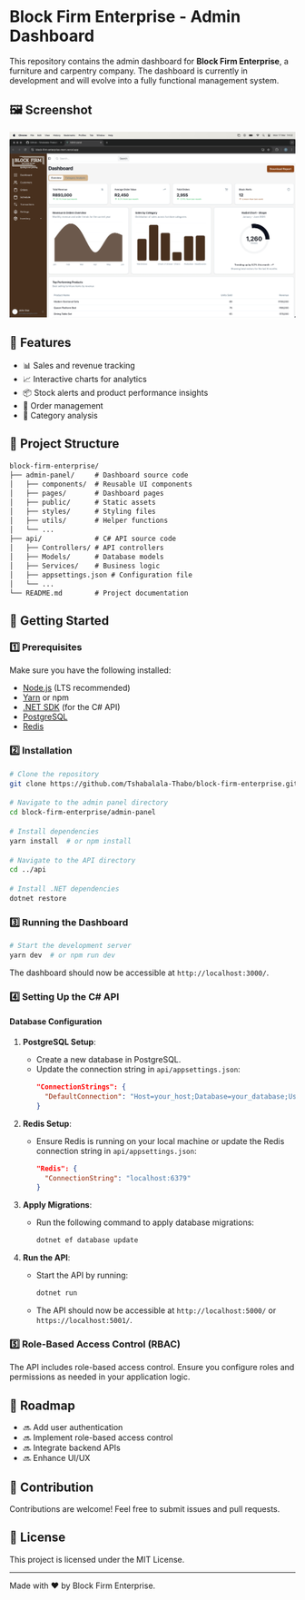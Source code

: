 # Block Firm Enterprise - Admin Dashboard

This repository contains the admin dashboard for **Block Firm Enterprise**, a furniture and carpentry company. The dashboard is currently in development and will evolve into a fully functional management system.

## 🖼️ Screenshot
![Dashboard Screenshot](admin-panel/public/screenshot.png)

## 📌 Features
- 📊 Sales and revenue tracking
- 📈 Interactive charts for analytics
- 📦 Stock alerts and product performance insights
- 🛒 Order management
- 🏢 Category analysis

## 📁 Project Structure
```
block-firm-enterprise/
├── admin-panel/     # Dashboard source code
│   ├── components/  # Reusable UI components
│   ├── pages/       # Dashboard pages
│   ├── public/      # Static assets
│   ├── styles/      # Styling files
│   ├── utils/       # Helper functions
│   └── ...         
├── api/             # C# API source code
│   ├── Controllers/ # API controllers
│   ├── Models/      # Database models
│   ├── Services/    # Business logic
│   ├── appsettings.json # Configuration file
│   └── ...         
└── README.md        # Project documentation
```

## 🚀 Getting Started

### 1️⃣ Prerequisites
Make sure you have the following installed:
- [Node.js](https://nodejs.org/) (LTS recommended)
- [Yarn](https://yarnpkg.com/) or npm
- [.NET SDK](https://dotnet.microsoft.com/download) (for the C# API)
- [PostgreSQL](https://www.postgresql.org/download/)
- [Redis](https://redis.io/download)

### 2️⃣ Installation
```sh
# Clone the repository
git clone https://github.com/Tshabalala-Thabo/block-firm-enterprise.git

# Navigate to the admin panel directory
cd block-firm-enterprise/admin-panel

# Install dependencies
yarn install  # or npm install

# Navigate to the API directory
cd ../api

# Install .NET dependencies
dotnet restore
```

### 3️⃣ Running the Dashboard
```sh
# Start the development server
yarn dev  # or npm run dev
```
The dashboard should now be accessible at `http://localhost:3000/`.

### 4️⃣ Setting Up the C# API

#### Database Configuration
1. **PostgreSQL Setup**:
   - Create a new database in PostgreSQL.
   - Update the connection string in `api/appsettings.json`:
     ```json
     "ConnectionStrings": {
       "DefaultConnection": "Host=your_host;Database=your_database;Username=your_username;Password=your_password"
     }
     ```

2. **Redis Setup**:
   - Ensure Redis is running on your local machine or update the Redis connection string in `api/appsettings.json`:
     ```json
     "Redis": {
       "ConnectionString": "localhost:6379"
     }
     ```

3. **Apply Migrations**:
   - Run the following command to apply database migrations:
     ```sh
     dotnet ef database update
     ```

4. **Run the API**:
   - Start the API by running:
     ```sh
     dotnet run
     ```
   - The API should now be accessible at `http://localhost:5000/` or `https://localhost:5001/`.

### 5️⃣ Role-Based Access Control (RBAC)
The API includes role-based access control. Ensure you configure roles and permissions as needed in your application logic.

## 📌 Roadmap
- 🔜 Add user authentication
- 🔜 Implement role-based access control
- 🔜 Integrate backend APIs
- 🔜 Enhance UI/UX

## 🤝 Contribution
Contributions are welcome! Feel free to submit issues and pull requests.

## 📄 License
This project is licensed under the MIT License.

---
Made with ❤️ by Block Firm Enterprise.
